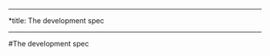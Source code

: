 *************************
*title: The development spec
**************************

#The development spec
